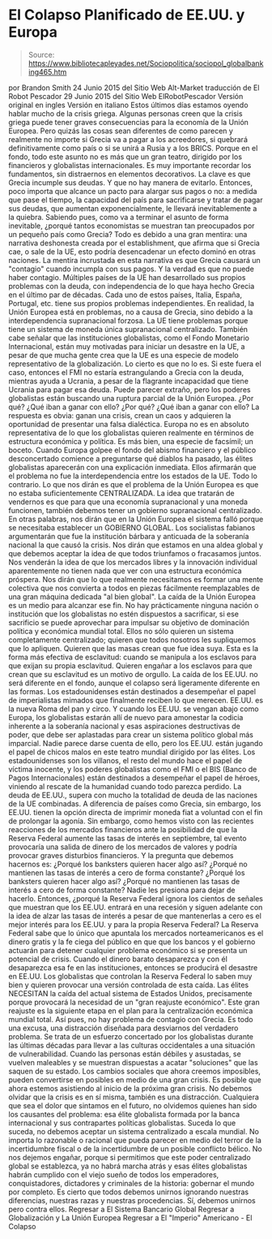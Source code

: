 # El Colapso Planificado de EE.UU. y Europa

> Source: https://www.bibliotecapleyades.net/Sociopolitica/sociopol_globalbanking465.htm

por Brandon Smith
24 Junio 2015 del Sitio Web Alt-Market
traducción de El Robot Pescador
29 Junio 2015 del Sitio Web ElRobotPescador
Versión original en ingles
Versión en italiano
Estos últimos días estamos oyendo hablar mucho de la crisis griega.
Algunas personas creen que la crisis griega puede tener graves consecuencias para la economía de la Unión Europea. Pero quizás las cosas sean diferentes de como parecen y realmente no importe si Grecia va a pagar a los acreedores, si quebrará definitivamente como país o si se unirá a Rusia y a los BRICS. Porque en el fondo, todo este asunto no es más que un gran teatro, dirigido por los financieros y globalistas internacionales. Es muy importante recordar los fundamentos, sin distraernos en elementos decorativos. La clave es que Grecia incumple sus deudas. Y que no hay manera de evitarlo.
Entonces, poco importa que alcance un pacto para alargar sus pagos o no:
a medida que pase el tiempo, la capacidad del país para sacrificarse y tratar de pagar sus deudas, que aumentan exponencialmente, le llevará inevitablemente a la quiebra.
Sabiendo pues, como va a terminar el asunto de forma inevitable, ¿porqué tantos economistas se muestran tan preocupados por un pequeño país como Grecia?
Todo es debido a una gran mentira:
una narrativa deshonesta creada por el establishment, que afirma que si Grecia cae, o sale de la UE, esto podría desencadenar un efecto dominó en otras naciones.
La mentira incrustada en esta narrativa es que Grecia causará un "contagio" cuando incumpla con sus pagos. Y la verdad es que no puede haber contagio. Múltiples países de la UE han desarrollado sus propios problemas con la deuda, con independencia de lo que haya hecho Grecia en el último par de décadas. Cada uno de estos países, Italia, España, Portugal, etc. tiene sus propios problemas independientes. En realidad, la Unión Europea está en problemas, no a causa de Grecia, sino debido a la interdependencia supranacional forzosa. La UE tiene problemas porque tiene un sistema de moneda única supranacional centralizado.
También cabe señalar que las instituciones globalistas, como el Fondo Monetario Internacional, están muy motivadas para iniciar un desastre en la UE, a pesar de que mucha gente crea que la UE es una especie de modelo representativo de la globalización. Lo cierto es que no lo es. Si este fuera el caso, entonces el FMI no estaría estrangulando a Grecia con la deuda, mientras ayuda a Ucrania, a pesar de la flagrante incapacidad que tiene Ucrania para pagar esa deuda.
Puede parecer extraño, pero los poderes globalistas están buscando una ruptura parcial de la Unión Europea.
¿Por qué? ¿Qué iban a ganar con ello?
¿Por qué?
¿Qué iban a ganar con ello?
La respuesta es obvia:
ganan una crisis, crean un caos y adquieren la oportunidad de presentar una falsa dialéctica.
Europa no es en absoluto representativa de lo que los globalistas quieren realmente en términos de estructura económica y política. Es más bien, una especie de facsímil; un boceto. Cuando Europa golpee el fondo del abismo financiero y el público desconcertado comience a preguntarse qué diablos ha pasado, las élites globalistas aparecerán con una explicación inmediata. Ellos afirmarán que el problema no fue la interdependencia entre los estados de la UE.
Todo lo contrario. Lo que nos dirán es que el problema de la Unión Europea es que no estaba suficientemente CENTRALIZADA. La idea que tratarán de vendernos es que para que una economía supranacional y una moneda funcionen, también debemos tener un gobierno supranacional centralizado. En otras palabras, nos dirán que en la Unión Europea el sistema falló porque se necesitaba establecer un GOBIERNO GLOBAL.
Los socialistas fabianos argumentarán que fue la institución bárbara y anticuada de la soberanía nacional la que causó la crisis.
Nos dirán que estamos en una aldea global y que debemos aceptar la idea de que todos triunfamos o fracasamos juntos. Nos venderán la idea de que los mercados libres y la innovación individual aparentemente no tienen nada que ver con una estructura económica próspera.
Nos dirán que lo que realmente necesitamos es formar una mente colectiva que nos convierta a todos en piezas fácilmente reemplazables de una gran máquina dedicada "al bien global". La caída de la Unión Europea es un medio para alcanzar ese fin. No hay prácticamente ninguna nación o institución que los globalistas no estén dispuestos a sacrificar, si ese sacrificio se puede aprovechar para impulsar su objetivo de dominación política y económica mundial total. Ellos no sólo quieren un sistema completamente centralizado; quieren que todos nosotros les supliquemos que lo apliquen. Quieren que las masas crean que fue idea suya. Esta es la forma más efectiva de esclavitud: cuando se manipula a los esclavos para que exijan su propia esclavitud. Quieren engañar a los esclavos para que crean que su esclavitud es un motivo de orgullo.
La caída de los EE.UU. no será diferente en el fondo, aunque el colapso será ligeramente diferente en las formas. Los estadounidenses están destinados a desempeñar el papel de imperialistas mimados que finalmente reciben lo que merecen. EE.UU. es la nueva Roma del pan y circo. Y cuando los EE.UU. se vengan abajo como Europa, los globalistas estarán allí de nuevo para amonestar la codicia inherente a la soberanía nacional y esas aspiraciones destructivas de poder, que debe ser aplastadas para crear un sistema político global más imparcial. Nadie parece darse cuenta de ello, pero los EE.UU. están jugando el papel de chicos malos en este teatro mundial dirigido por las élites.
Los estadounidenses son los villanos, el resto del mundo hace el papel de víctima inocente, y los poderes globalistas como el FMI o el BIS (Banco de Pagos Internacionales) están destinados a desempeñar el papel de héroes, viniendo al rescate de la humanidad cuando todo parezca perdido.
La deuda de EE.UU., supera con mucho la totalidad de deuda de las naciones de la UE combinadas. A diferencia de países como Grecia, sin embargo, los EE.UU. tienen la opción directa de imprimir moneda fiat a voluntad con el fin de prolongar la agonía. Sin embargo, como hemos visto con las recientes reacciones de los mercados financieros ante la posibilidad de que la Reserva Federal aumente las tasas de interés en septiembre, tal evento provocaría una salida de dinero de los mercados de valores y podría provocar graves disturbios financieros.
Y la pregunta que debemos hacernos es:
¿Porqué los banksters quieren hacer algo así? ¿Porqué no mantienen las tasas de interés a cero de forma constante?
¿Porqué los banksters quieren hacer algo así?
¿Porqué no mantienen las tasas de interés a cero de forma constante?
Nadie les presiona para dejar de hacerlo.
Entonces, ¿porqué la Reserva Federal ignora los cientos de señales que muestran que los EE.UU. entrará en una recesión y siguen adelante con la idea de alzar las tasas de interés a pesar de que mantenerlas a cero es el mejor interés para los EE.UU. y para la propia Reserva Federal? La Reserva Federal sabe que lo único que apuntala los mercados norteamericanos es el dinero gratis y la fe ciega del público en que que los bancos y el gobierno actuarán para detener cualquier problema económico si se presenta un potencial de crisis.
Cuando el dinero barato desaparezca y con él desaparezca esa fe en las instituciones, entonces se producirá el desastre en EE.UU. Los globalistas que controlan la Reserva Federal lo saben muy bien y quieren provocar una versión controlada de esta caída. Las élites NECESITAN la caída del actual sistema de Estados Unidos, precisamente porque provocará la necesidad de un "gran reajuste económico". Este gran reajuste es la siguiente etapa en el plan para la centralización económica mundial total. Así pues, no hay problema de contagio con Grecia.
Es todo una excusa, una distracción diseñada para desviarnos del verdadero problema. Se trata de un esfuerzo concertado por los globalistas durante las últimas décadas para llevar a las culturas occidentales a una situación de vulnerabilidad.
Cuando las personas están débiles y asustadas, se vuelven maleables y se muestran dispuestas a acatar "soluciones" que las saquen de su estado. Los cambios sociales que ahora creemos imposibles, pueden convertirse en posibles en medio de una gran crisis. Es posible que ahora estemos asistiendo al inicio de la próxima gran crisis. No debemos olvidar que la crisis es en sí misma, también es una distracción. Cualquiera que sea el dolor que sintamos en el futuro, no olvidemos quienes han sido los causantes del problema: esa élite globalista formada por la banca internacional y sus contrapartes políticas globalistas. Suceda lo que suceda, no debemos aceptar un sistema centralizado a escala mundial. No importa lo razonable o racional que pueda parecer en medio del terror de la incertidumbre fiscal o de la incertidumbre de un posible conflicto bélico. No nos dejemos engañar, porque si permitimos que este poder centralizado global se establezca, ya no habrá marcha atrás y esas élites globalistas habrán cumplido con el viejo sueño de todos los emperadores, conquistadores, dictadores y criminales de la historia: gobernar el mundo por completo. Es cierto que todos debemos unirnos ignorando nuestras diferencias, nuestras razas y nuestras procedencias. Sí, debemos unirnos pero contra ellos.
Regresar a El Sistema Bancario Global
Regresar a Globalización y La Unión Europea
Regresar a El "Imperio" Americano - El Colapso
